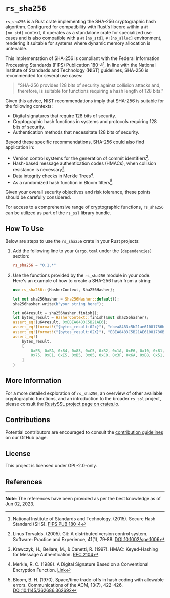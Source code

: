 # `rs_sha256`

`rs_sha256` is a Rust crate implementing the SHA-256 cryptographic hash algorithm. Configured for compatibility with Rust's libcore within a `#![no_std]` context, it operates as a standalone crate for specialized use cases and is also compatible with a `#![no_std]`, `#![no_alloc]` environment, rendering it suitable for systems where dynamic memory allocation is untenable.

This implementation of SHA-256 is compliant with the Federal Information Processing Standards (FIPS) Publication 180-4[^1]. In line with the National Institute of Standards and Technology (NIST) guidelines, SHA-256 is recommended for several use cases:

> "SHA-256 provides 128 bits of security against collision attacks and, therefore, is suitable for functions requiring a hash length of 128 bits."

Given this advice, NIST recommendations imply that SHA-256 is suitable for the following contexts:

- Digital signatures that require 128 bits of security.
- Cryptographic hash functions in systems and protocols requiring 128 bits of security.
- Authentication methods that necessitate 128 bits of security.

Beyond these specific recommendations, SHA-256 could also find application in:

- Version control systems for the generation of commit identifiers[^2].
- Hash-based message authentication codes (HMACs), when collision resistance is necessary[^3].
- Data integrity checks in Merkle Trees[^4].
- As a randomized hash function in Bloom filters[^5].

Given your overall security objectives and risk tolerance, these points should be carefully considered.

For access to a comprehensive range of cryptographic functions, `rs_sha256` can be utilized as part of the `rs_ssl` library bundle.

## How To Use

Below are steps to use the `rs_sha256` crate in your Rust projects:

1. Add the following line to your `Cargo.toml` under the `[dependencies]` section:

    ```toml
    rs_sha256 = "0.1.*"
    ```
   
3. Use the functions provided by the `rs_sha256` module in your code. Here's an example of how to create a SHA-256 hash from a string:

    ```rust
    use rs_sha256::{HasherContext, Sha256Hasher};
    
    let mut sha256hasher = Sha256Hasher::default();
    sha256hasher.write(b"your string here");
    
    let u64result = sha256hasher.finish();
    let bytes_result = HasherContext::finish(&mut sha256hasher);
    assert_eq!(u64result, 0xEBEA8483C5B21AE6);
    assert_eq!(format!("{bytes_result:02x}"), "ebea8483c5b21ae61081786be10f9704ce8975e1e5b505c03f6ab8514ecc5c0c");
    assert_eq!(format!("{bytes_result:02X}"), "EBEA8483C5B21AE61081786BE10F9704CE8975E1E5B505C03F6AB8514ECC5C0C");
    assert_eq!(
        bytes_result,
        [
            0xEB, 0xEA, 0x84, 0x83, 0xC5, 0xB2, 0x1A, 0xE6, 0x10, 0x81, 0x78, 0x6B, 0xE1, 0x0F, 0x97, 0x04, 0xCE, 0x89,
            0x75, 0xE1, 0xE5, 0xB5, 0x05, 0xC0, 0x3F, 0x6A, 0xB8, 0x51, 0x4E, 0xCC, 0x5C, 0x0C
        ]
    )
    ```

## More Information

For a more detailed exploration of `rs_sha256`, an overview of other available cryptographic functions, and an introduction to the broader `rs_ssl` project, please consult the [RustySSL project page on crates.io](https://crates.io/crates/rs_ssl).

## Contributions
Potential contributors are encouraged to consult the [contribution guidelines](https://github.com/RustySSL/rs_ssl/CONTRIBUTING.md) on our GitHub page.

## License

This project is licensed under GPL-2.0-only.

## References

[^1]: National Institute of Standards and Technology. (2015). Secure Hash Standard (SHS). [FIPS PUB 180-4](https://nvlpubs.nist.gov/nistpubs/FIPS/NIST.FIPS.180-4.pdf)

[^2]: Linus Torvalds. (2005). Git: A distributed version control system. Software: Practice and Experience, 41(1), 79-88. [DOI:10.1002/spe.1006](https://doi.org/10.1002/spe.1006)

[^3]: Krawczyk, H., Bellare, M., & Canetti, R. (1997). HMAC: Keyed-Hashing for Message Authentication. [RFC 2104](https://tools.ietf.org/html/rfc2104)

[^4]: Merkle, R. C. (1988). A Digital Signature Based on a Conventional Encryption Function. [Link](https://link.springer.com/content/pdf/10.1007/3-540-45961-8_24.pdf)

[^5]: Bloom, B. H. (1970). Space/time trade-offs in hash coding with allowable errors. Communications of the ACM, 13(7), 422-426. [DOI:10.1145/362686.362692](https://doi.org/10.1145/362686.362692)

---
**Note**: The references have been provided as per the best knowledge as of Jun 02, 2023.

